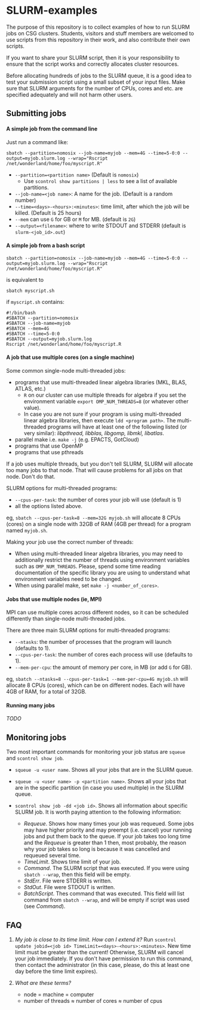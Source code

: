 # SLURM-examples

The purpose of this repository is to collect examples of how to run SLURM jobs on CSG clusters.
Students, visitors and stuff members are welcomed to use scripts from this repository in their work, and also contribute their own scripts.

If you want to share your SLURM script, then it is your responsibility to ensure that the script works and correctly allocates cluster resources.

Before allocating hundreds of jobs to the SLURM queue, it is a good idea to test your submission script using a small subset of your input files. Make sure that SLURM arguments for the number of CPUs, cores and etc. are specified adequately and will not harm other users.

## Submitting jobs

#### A simple job from the command line
Just run a command like: 
```
sbatch --partition=nomosix --job-name=myjob --mem=4G --time=5-0:0 --output=myjob.slurm.log --wrap="Rscript /net/wonderland/home/foo/myscript.R"
```
- `--partition=<partition name>` (Default is `nomosix`)
    - Use `scontrol show partitions | less` to see a list of available partitions.
- `--job-name=<job name>`: A name for the job. (Default is a random number) 
- `--time=<days>-<hours>:<minutes>`: time limit, after which the job will be killed. (Default is 25 hours)
- `--mem` can use `G` for GB or `M` for MB. (default is `2G`)
- `--output=<filename>`: where to write STDOUT and STDERR (default is `slurm-<job_id>.out`)

#### A simple job from a bash script
```
sbatch --partition=nomosix --job-name=myjob --mem=4G --time=5-0:0 --output=myjob.slurm.log --wrap="Rscript /net/wonderland/home/foo/myscript.R"
```
is equivalent to 
```
sbatch myscript.sh
```
if `myscript.sh` contains:
```
#!/bin/bash
#SBATCH --partition=nomosix
#SBATCH --job-name=myjob
#SBATCH --mem=4G
#SBATCH --time=5-0:0
#SBATCH --output=myjob.slurm.log
Rscript /net/wonderland/home/foo/myscript.R
```

#### A job that use multiple cores (on a single machine)
Some common single-node multi-threaded jobs:
- programs that use multi-threaded linear algebra libraries (MKL, BLAS, ATLAS, etc.)
    - `R` on our cluster can use multiple threads for algebra if you set the environment variable `export OMP_NUM_THREADS=8` (or whatever other value).
    - In case you are not sure if your program is using multi-threaded linear algebra libraries, then execute `ldd <program path>`. The multi-threaded programs will have at least one of the following listed (or very similar): *libpthread, libblas, libgomp, libmkl, libatlas*.
- parallel make i.e. `make -j` (e.g. EPACTS, GotCloud)
- programs that use OpenMP
- programs that use pthreads

If a job uses multiple threads, but you don't tell SLURM, SLURM will allocate too many jobs to that node. That will cause problems for all jobs on that node.  Don't do that.

SLURM options for multi-threaded programs:
- `--cpus-per-task`: the number of cores your job will use (default is 1)
- all the options listed above.

eg, `sbatch --cpus-per-task=8 --mem=32G myjob.sh` will allocate 8 CPUs (cores) on a single node with 32GB of RAM (4GB per thread) for a program named `myjob.sh`.

Making your job use the correct number of threads:
- When using multi-threaded linear algebra libraries, you may need to additionally restrict the number of threads using environment variables such as `OMP_NUM_THREADS`. Please, spend some time reading documentation of the specific library you are using to understand what environment variables need to be changed.
- When using parallel make, set `make -j <number_of_cores>`.


#### Jobs that use multiple nodes (ie, MPI)

MPI can use multiple cores across different nodes, so it can be scheduled differently than single-node multi-threaded jobs.

There are three main SLURM options for multi-threaded programs:

* `--ntasks`: the number of processes that the program will launch (defaults to 1).
* `--cpus-per-task`: the number of cores each process will use (defaults to 1).
* `--mem-per-cpu`: the amount of memory per core, in MB (or add `G` for GB).

eg, `sbatch --ntasks=8 --cpus-per-task=1 --mem-per-cpu=4G myjob.sh` will allocate 8 CPUs (cores), which can be on different nodes.  Each will have 4GB of RAM, for a total of 32GB.


#### Running many jobs
*TODO*


## Monitoring jobs

Two most important commands for monitoring your job status are `squeue` and `scontrol show job`.

- `squeue -u <user name`. Shows  all your jobs that are in the SLURM queue.
- `squeue -u <user name> -p <partition name>`. Shows all your jobs that are in the specific partition (in case you used multiple) in the SLURM queue.

- `scontrol show job -dd <job id>`. Shows all information about specific SLURM job. It is worth paying attention to the following information:
    - *Requeue*. Shows how many times your job was requeued. Some jobs may have higher priority and may preempt (i.e. cancel) your running jobs and put them back to the queue. If your job takes too long time and the *Requeue* is greater than 1 then, most probably, the reason why your job takes so long is because it was cancelled and requeued several time.
    - *TimeLimit*. Shows time limit of your job.
    - *Command*. The SLURM script that was executed. If you were using `sbatch --wrap`, then this field will be empty.
    - *StdErr*. File were STDERR is written. 
    - *StdOut*. File were STDOUT is written.
    - *BatchScript*. Thes command that was executed. This field will list command from `sbatch --wrap`, and will be empty if script was used (see *Command*).


## FAQ

1. *My job is close to its time limit. How can I extend it?*
Run `scontrol update jobid=<job id> TimeLimit=<days>-<hours>:<minutes>`. New time limit must be greater than the current! Otherwise, SLURM will cancel your job immediately. If you don't have permission to run this command, then contact the administrator (in this case, please, do this at least one day before the time limit expires).

2. *What are these terms?*
    - node = machine = computer
    - number of threads ≈ number of cores ≈ number of cpus
